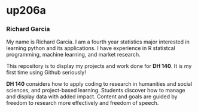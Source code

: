 # up206a

### Richard Garcia


My name is Richard Garcia. I am a fourth year statistics major interested in learning python and its applications. I have experience in R statistcal programming, machine learning, and market research. 

This repository is to display my projects and work done for **DH 140**. It is my first time using Github seriously!


**DH 140** considers how to apply coding to research in humanities and social sciences, and project-based learning. Students discover how to manage and display data with added impact. Content and goals are guided by freedom to research more effectively and freedom of speech.
